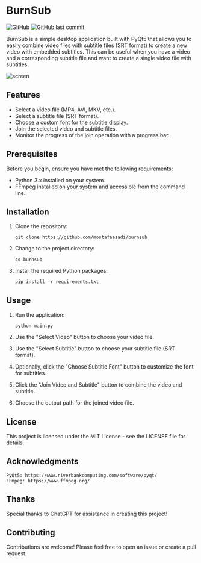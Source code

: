 # BurnSub

![GitHub](https://img.shields.io/github/license/mostafaasadi/burnsub)
![GitHub last commit](https://img.shields.io/github/last-commit/mostafaasadi/burnsub)

BurnSub is a simple desktop application built with PyQt5 that allows you to easily combine video files with subtitle files (SRT format) to create a new video with embedded subtitles. This can be useful when you have a video and a corresponding subtitle file and want to create a single video file with subtitles.

![screen](https://github.com/mostafaasadi/burnsub/assets/12208050/f46c7f32-00b3-4126-9eef-90bdbecfb740)

## Features

- Select a video file (MP4, AVI, MKV, etc.).
- Select a subtitle file (SRT format).
- Choose a custom font for the subtitle display.
- Join the selected video and subtitle files.
- Monitor the progress of the join operation with a progress bar.

## Prerequisites

Before you begin, ensure you have met the following requirements:

- Python 3.x installed on your system.
- FFmpeg installed on your system and accessible from the command line.

## Installation

1. Clone the repository:

   ```git clone https://github.com/mostafaasadi/burnsub```

2. Change to the project directory:

    ```cd burnsub```

3. Install the required Python packages:

    ```pip install -r requirements.txt```

## Usage

1. Run the application:

    ```python main.py```

2. Use the "Select Video" button to choose your video file.
3. Use the "Select Subtitle" button to choose your subtitle file (SRT format).
4. Optionally, click the "Choose Subtitle Font" button to customize the font for subtitles.
5. Click the "Join Video and Subtitle" button to combine the video and subtitle.
6. Choose the output path for the joined video file.

## License
This project is licensed under the MIT License - see the LICENSE file for details.

## Acknowledgments

    PyQt5: https://www.riverbankcomputing.com/software/pyqt/
    FFmpeg: https://www.ffmpeg.org/

## Thanks
Special thanks to ChatGPT for assistance in creating this project!

## Contributing
Contributions are welcome! Please feel free to open an issue or create a pull request.
